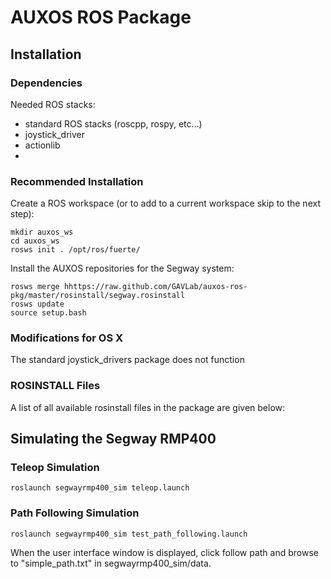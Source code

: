# AUXOS ROS Package

## Installation

### Dependencies

Needed ROS stacks:


* standard ROS stacks (roscpp, rospy, etc…)
* joystick_driver
* actionlib
*  

### Recommended Installation

Create a ROS workspace (or to add to a current workspace skip to the next step):

	mkdir auxos_ws
	cd auxos_ws
	rosws init . /opt/ros/fuerte/

Install the AUXOS repositories for the Segway system:

	rosws merge hhttps://raw.github.com/GAVLab/auxos-ros-pkg/master/rosinstall/segway.rosinstall
	rosws update
	source setup.bash

### Modifications for OS X

The standard joystick_drivers package does not function

### ROSINSTALL Files

A list of all available rosinstall files in the package are given below:

	
	
## Simulating the Segway RMP400

### Teleop Simulation

	roslaunch segwayrmp400_sim teleop.launch
	
### Path Following Simulation

	roslaunch segwayrmp400_sim test_path_following.launch
	
When the user interface window is displayed, click follow path and browse to "simple_path.txt" in segwayrmp400_sim/data.  